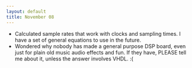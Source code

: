 ```yaml
---
layout: default
title: November 08
---
```


* Calculated sample rates that work with clocks and sampling times.
  I have a set of general equations to use in the future.
* Wondered why nobody has made a general purpose DSP board, even
  just for plain old music audio effects and fun.  If they have,
  PLEASE tell me about it, unless the answer involves VHDL. :(
